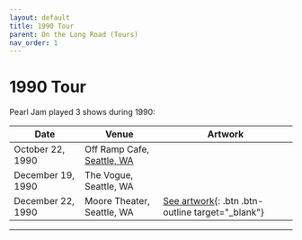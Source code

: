 ```yaml
---
layout: default
title: 1990 Tour
parent: On the Long Road (Tours)
nav_order: 1
---
```


# 1990 Tour

Pearl Jam played 3 shows during 1990:

| Date | Venue | Artwork |
| ---- | ----- | ------- |
| October 22, 1990 | Off Ramp Cafe, [Seattle, WA](https://pearljamopedia.ml/docs/Notable-Mentions/Locations/Seattle-WA) |
| December 19, 1990 | The Vogue, Seattle, WA |
| December 22, 1990 | Moore Theater, Seattle, WA | [See artwork](https://pearljamopedia.ml/artwork/1990/12-22-90.jpg){: .btn .btn-outline target="_blank"}

---------------------------------------------------------------------------------

